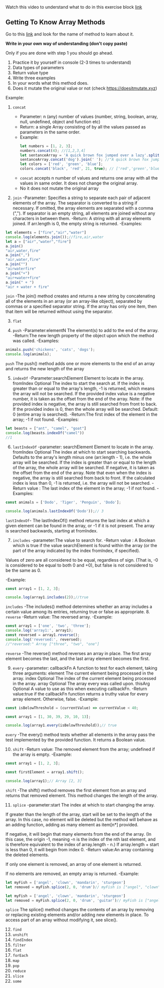 Watch this video to understand what to do in this exercise block [link](https://www.youtube.com/watch?v=zGpplZj4zY0&feature=youtu.be)

## Getting To Know Array Methods

Go to this [link](https://developer.mozilla.org/en-US/docs/Web/JavaScript/Reference/Global_Objects/Array) and look for the name of method to learn about it.

**Write in your own way of understanding (don't copy paste)**

Only if you are done with step 1 you should go ahead.

1. Practice it by yourself in console (2-3 times to understand)
2. Data types of parameters
3. Return value type
4. Write three examples
5. In your words what this method does.
6. Does it mutate the original value or not (check https://doesitmutate.xyz)

Example:

1. `concat`

   - Parameter: n (any) number of values (number, string, boolean, array, null, undefined, object and function etc)
   - Return: a single Array consisting of by all the values passed as parameters in the same order.
   - Example:
     ```js
     let numbers = [1, 2, 3];
     numbers.concat(4); //[1,2,3,4]
     let sentanceArray = 'A quick brown fox jumped over a lazy'.split(' ');
     sentanceArray.concat('dog').join(' '); //"A quick brown fox jumped over a lazy dog"
     let colors = ['red', 'green', 'blue'];
     colors.concat('black', 'red', 21, true); // ['red','green','blue','black', 'red', 21, true]
     ```
   - `concat` accepts n number of values and returns one array with all the values in same order. It does not change the original array.
   - No it does not mutate the original array

2. `join`
-Parameter: Specifies a string to separate each pair of adjacent elements of the array. The separator is converted to a string if necessary. If omitted, the array elements are separated with a comma (","). If separator is an empty string, all elements are joined without any characters in between them.
-Return: A string with all array elements joined. If arr.length is 0, the empty string is returned.
-Examples:
```js
let elements = ["fire","air","water"]
console.log(elements.join());//fire,air,water
let a = ["air","water","fire"]
a.join()
"air,water,fire"
a.join(",")
"air,water,fire"
a.join("")
"airwaterfire"
a.join("+")
"air+water+fire"
a.join(" + ")
"air + water + fire"
```
`join` 
-The join() method creates and returns a new string by concatenating all of the elements in an array (or an array-like object), separated by commas or a specified separator string. If the array has only one item, then that item will be returned without using the separator.

3. `flat`

4. `push`
-Parameter:elementN
The element(s) to add to the end of the array.
-Return:The new length property of the object upon which the method was called.
-Examples:
```js
animals.push('chickens', 'cats', 'dogs');
console.log(animals);
```
`push`
The push() method adds one or more elements to the end of an array and returns the new length of the array

5. `indexOf`
-Parameter:searchElement
Element to locate in the array.
fromIndex Optional
The index to start the search at. If the index is greater than or equal to the array's length, -1 is returned, which means the array will not be searched. If the provided index value is a negative number, it is taken as the offset from the end of the array. Note: if the provided index is negative, the array is still searched from front to back. If the provided index is 0, then the whole array will be searched. Default: 0 (entire array is searched).
-Return:The first index of the element in the array; -1 if not found.
-Examples:
```js
let beasts = ["ant", "camel", "goat"]
console.log(beasts.indexOf("camel"))
//1
```
6. `lastIndexOf`
-parameter: searchElement
Element to locate in the array.
fromIndex Optional
The index at which to start searching backwards. Defaults to the array's length minus one (arr.length - 1), i.e. the whole array will be searched. If the index is greater than or equal to the length of the array, the whole array will be searched. If negative, it is taken as the offset from the end of the array. Note that even when the index is negative, the array is still searched from back to front. If the calculated index is less than 0, -1 is returned, i.e. the array will not be searched.
-Return value :  The last index of the element in the array; -1 if not found.
-Examples:
```js
const animals = ['Dodo', 'Tiger', 'Penguin', 'Dodo'];

console.log(animals.lastIndexOf('Dodo'));// 3
```
`lastIndexOf`- The lastIndexOf() method returns the last index at which a given element can be found in the array, or -1 if it is not present. The array is searched backwards, starting at fromIndex.

7. `includes`
-parameter:The value to search for.
-Return value : A Boolean which is true if the value searchElement is found within the array (or the part of the array indicated by the index fromIndex, if specified).

Values of zero are all considered to be equal, regardless of sign. (That is, -0 is considered to be equal to both 0 and +0), but false is not considered to be the same as 0.

-Example:
```js
const array1 = [1, 2, 3];

console.log(array1.includes(2));//true
```
`includes`
-The includes() method determines whether an array includes a certain value among its entries, returning true or false as appropriate.
8. `reverse`
-Return value: The reversed array.
-Example:
```js
const array1 = ['one', 'two', 'three'];
console.log('array1:', array1);
const reversed = array1.reverse();
console.log('reversed:', reversed);
//"reversed:" Array ["three", "two", "one"]
```
`reverse`
-The reverse() method reverses an array in place. The first array element becomes the last, and the last array element becomes the first.

9. `every`
-parameter: callbackFn
A function to test for each element, taking three arguments:
element
The current element being processed in the array.
index Optional
The index of the current element being processed in the array.
array Optional
The array every was called upon.
thisArg Optional
A value to use as this when executing callbackFn.
-Return value:true if the callbackFn function returns a truthy value for every array element. Otherwise, false.
-Example:
```js
const isBelowThreshold = (currentValue) => currentValue < 40;

const array1 = [1, 30, 39, 29, 10, 13];

console.log(array1.every(isBelowThreshold));// true
```
`every`
-The every() method tests whether all elements in the array pass the test implemented by the provided function. It returns a Boolean value.


10. `shift`
-Return value: The removed element from the array; undefined if the array is empty.
-Example: 
```js
const array1 = [1, 2, 3];

const firstElement = array1.shift();

console.log(array1);// Array [2, 3]
```
`shift`
-The shift() method removes the first element from an array and returns that removed element. This method changes the length of the array.

11. `splice`
-parameter:start
The index at which to start changing the array.

If greater than the length of the array, start will be set to the length of the array. In this case, no element will be deleted but the method will behave as an adding function, adding as many element as item[n*] provided.

If negative, it will begin that many elements from the end of the array. (In this case, the origin -1, meaning -n is the index of the nth last element, and is therefore equivalent to the index of array.length - n.) If array.length + start is less than 0, it will begin from index 0.
-Return value:An array containing the deleted elements.

If only one element is removed, an array of one element is returned.

If no elements are removed, an empty array is returned.
-Example:
```js
let myFish = ['angel', 'clown', 'mandarin', 'sturgeon']
let removed = myFish.splice(2, 0, 'drum')// myFish is ["angel", "clown", "drum", "mandarin", "sturgeon"]

let myFish = ['angel', 'clown', 'mandarin', 'sturgeon']
let removed = myFish.splice(2, 0, 'drum', 'guitar')// myFish is ["angel", "clown", "drum", "guitar", "mandarin", "sturgeon"]

```
`splice`
The splice() method changes the contents of an array by removing or replacing existing elements and/or adding new elements in place. To access part of an array without modifying it, see slice().

12. `find`
13. `unshift`
14. `findIndex`
15. `filter`
16. `flat`
17. `forEach`
18. `map`
19. `pop`
20. `reduce`
21. `slice`
22. `some`
